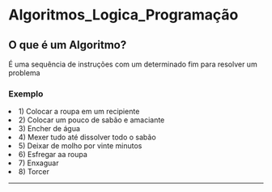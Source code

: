 <div><h1>Algoritmos_Logica_Programação</h1></div>
<div>
<h2><strong>O que é um Algoritmo?</strong></h2>

<p>É uma sequência de instruções com um determinado fim para resolver um problema</p>
  <h3>Exemplo</h3>
  <li>1) Colocar a roupa em um recipiente</li>
  <li>2) Colocar um pouco de sabão e amaciante</li>
  <li>3) Encher de água</li>
  <li>4) Mexer tudo até dissolver todo o sabão</li>
  <li>5) Deixar de molho por vinte minutos</li>
  <li>6) Esfregar aa roupa</li>
  <li>7) Enxaguar</li>
  <li>8) Torcer</li>
  
<hr/><br/>
</div>
